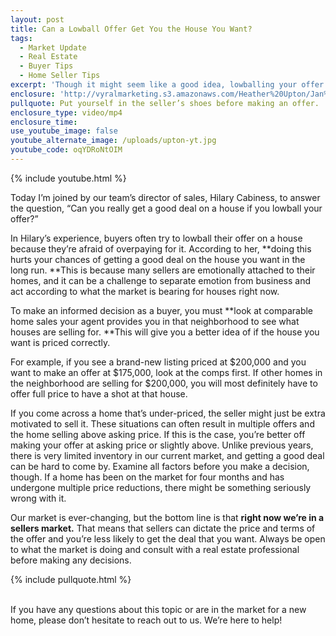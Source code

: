 ```yaml
---
layout: post
title: Can a Lowball Offer Get You the House You Want?
tags:
  - Market Update
  - Real Estate
  - Buyer Tips
  - Home Seller Tips
excerpt: 'Though it might seem like a good idea, lowballing your offer hurts your chances of getting a good deal on the house you want. Here’s why.'
enclosure: 'http://vyralmarketing.s3.amazonaws.com/Heather%20Upton/Jan%202%20%285%29.mp4'
pullquote: Put yourself in the seller’s shoes before making an offer.
enclosure_type: video/mp4
enclosure_time:
use_youtube_image: false
youtube_alternate_image: /uploads/upton-yt.jpg
youtube_code: oqYDRoNtOIM
---
```



{% include youtube.html %}

Today I’m joined by our team’s director of sales, Hilary Cabiness, to answer the question, “Can you really get a good deal on a house if you lowball your offer?”

In Hilary’s experience, buyers often try to lowball their offer on a house because they’re afraid of overpaying for it. According to her, **doing this hurts your chances of getting a good deal on the house you want in the long run.&nbsp;**This is because many sellers are emotionally attached to their homes, and it can be a challenge to separate emotion from business and act according to what the market is bearing for houses right now.

To make an informed decision as a buyer, you must **look at comparable home sales your agent provides you in that neighborhood to see what houses are selling for.&nbsp;**This will give you a better idea of if the house you want is priced correctly.

For example, if you see a brand-new listing priced at $200,000 and you want to make an offer at $175,000, look at the comps first. If other homes in the neighborhood are selling for $200,000, you will most definitely have to offer full price to have a shot at that house.

If you come across a home that’s under-priced, the seller might just be extra motivated to sell it. These situations can often result in multiple offers and the home selling above asking price. If this is the case, you’re better off making your offer at asking price or slightly above. Unlike previous years, there is very limited inventory in our current market, and getting a good deal can be hard to come by. Examine all factors before you make a decision, though. If a home has been on the market for four months and has undergone multiple price reductions, there might be something seriously wrong with it.

Our market is ever-changing, but the bottom line is that **right now we’re in a sellers market.** That means that sellers can dictate the price and terms of the offer and you’re less likely to get the deal that you want. Always be open to what the market is doing and consult with a real estate professional before making any decisions.&nbsp;

{% include pullquote.html %}

<br>If you have any questions about this topic or are in the market for a new home, please don’t hesitate to reach out to us. We’re here to help!